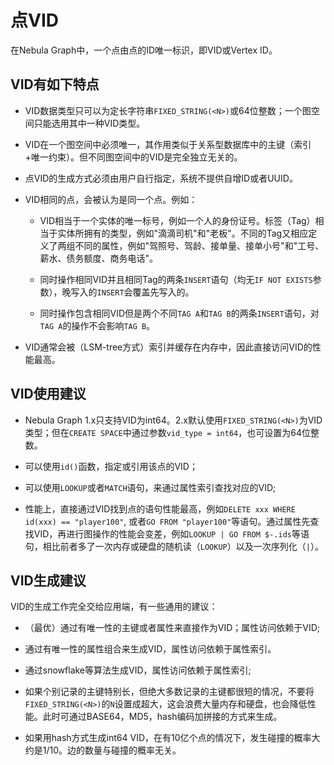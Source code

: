 # 点VID

在Nebula Graph中，一个点由点的ID唯一标识，即VID或Vertex ID。

## VID有如下特点

- VID数据类型只可以为定长字符串`FIXED_STRING(<N>)`或64位整数；一个图空间只能选用其中一种VID类型。

- VID在一个图空间中必须唯一，其作用类似于关系型数据库中的主键（索引+唯一约束）。但不同图空间中的VID是完全独立无关的。

- 点VID的生成方式必须由用户自行指定，系统不提供自增ID或者UUID。

- VID相同的点，会被认为是同一个点。例如：
  
  + VID相当于一个实体的唯一标号，例如一个人的身份证号。标签（Tag）相当于实体所拥有的类型，例如"滴滴司机"和"老板"。不同的Tag又相应定义了两组不同的属性，例如"驾照号、驾龄、接单量、接单小号"和"工号、薪水、债务额度、商务电话"。

  + 同时操作相同VID并且相同Tag的两条`INSERT`语句（均无`IF NOT EXISTS`参数），晚写入的`INSERT`会覆盖先写入的。

  + 同时操作包含相同VID但是两个不同`TAG A`和`TAG B`的两条`INSERT`语句，对`TAG A`的操作不会影响`TAG B`。

-  VID通常会被（LSM-tree方式）索引并缓存在内存中，因此直接访问VID的性能最高。

## VID使用建议

- Nebula Graph 1.x只支持VID为int64。2.x默认使用`FIXED_STRING(<N>)`为VID类型；但在`CREATE SPACE`中通过参数`vid_type = int64`，也可设置为64位整数。

- 可以使用`id()`函数，指定或引用该点的VID；

- 可以使用`LOOKUP`或者`MATCH`语句，来通过属性索引查找对应的VID;

- 性能上，直接通过VID找到点的语句性能最高，例如`DELETE xxx WHERE id(xxx) == "player100"`, 或者`GO FROM "player100"`等语句。通过属性先查找VID，再进行图操作的性能会变差，例如`LOOKUP | GO FROM $-.ids`等语句，相比前者多了一次内存或硬盘的随机读（`LOOKUP`）以及一次序列化（`|`）。

## VID生成建议 

VID的生成工作完全交给应用端，有一些通用的建议：

- （最优）通过有唯一性的主键或者属性来直接作为VID；属性访问依赖于VID;

- 通过有唯一性的属性组合来生成VID，属性访问依赖于属性索引。

- 通过snowflake等算法生成VID，属性访问依赖于属性索引;

- 如果个别记录的主键特别长，但绝大多数记录的主键都很短的情况，不要将`FIXED_STRING(<N>)`的`N`设置成超大，这会浪费大量内存和硬盘，也会降低性能。此时可通过BASE64，MD5，hash编码加拼接的方式来生成。

- 如果用hash方式生成int64 VID，在有10亿个点的情况下，发生碰撞的概率大约是1/10。边的数量与碰撞的概率无关。

